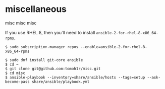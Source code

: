 miscellaneous
=============

misc misc misc

If you use RHEL 8, then you'll need to install `ansible-2-for-rhel-8-x86_64-rpms`.

```
$ sudo subscription-manager repos --enable=ansible-2-for-rhel-8-x86_64-rpms
```

```
$ sudo dnf install git-core ansible
$ cd ~
$ git clone git@github.com:tomoh1r/misc.git
$ cd misc
$ ansible-playbook --inventory=share/ansible/hosts --tags=setup --ask-become-pass share/ansible/playbook.yml
```
